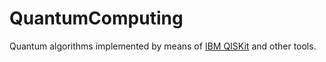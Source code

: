 # QuantumComputing
Quantum algorithms implemented by means of [IBM QISKit](https://github.com/QISKit/qiskit-core) and other tools.
